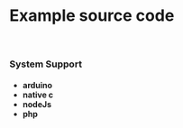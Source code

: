 <strong><h1> Example source code</h1></strong></br>
<strong><h3>System Support</h3></strong>
<h4><ul>
   <li>arduino</li>
   <li>native c</li>
   <li>nodeJs</li>
   <li>php</li>
</ul></h4>

